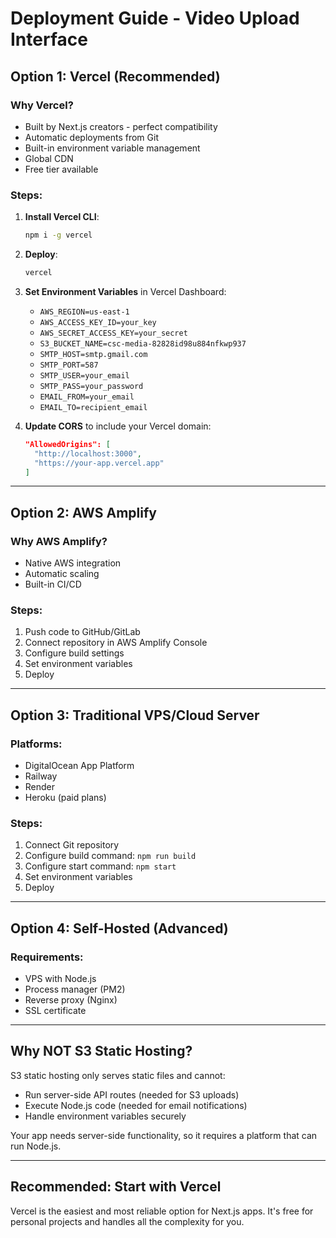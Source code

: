 # Deployment Guide - Video Upload Interface

## Option 1: Vercel (Recommended)

### Why Vercel?
- Built by Next.js creators - perfect compatibility
- Automatic deployments from Git
- Built-in environment variable management
- Global CDN
- Free tier available

### Steps:
1. **Install Vercel CLI**:
   ```bash
   npm i -g vercel
   ```

2. **Deploy**:
   ```bash
   vercel
   ```

3. **Set Environment Variables** in Vercel Dashboard:
   - `AWS_REGION=us-east-1`
   - `AWS_ACCESS_KEY_ID=your_key`
   - `AWS_SECRET_ACCESS_KEY=your_secret`
   - `S3_BUCKET_NAME=csc-media-82828id98u884nfkwp937`
   - `SMTP_HOST=smtp.gmail.com`
   - `SMTP_PORT=587`
   - `SMTP_USER=your_email`
   - `SMTP_PASS=your_password`
   - `EMAIL_FROM=your_email`
   - `EMAIL_TO=recipient_email`

4. **Update CORS** to include your Vercel domain:
   ```json
   "AllowedOrigins": [
     "http://localhost:3000",
     "https://your-app.vercel.app"
   ]
   ```

---

## Option 2: AWS Amplify

### Why AWS Amplify?
- Native AWS integration
- Automatic scaling
- Built-in CI/CD

### Steps:
1. Push code to GitHub/GitLab
2. Connect repository in AWS Amplify Console
3. Configure build settings
4. Set environment variables
5. Deploy

---

## Option 3: Traditional VPS/Cloud Server

### Platforms:
- DigitalOcean App Platform
- Railway
- Render
- Heroku (paid plans)

### Steps:
1. Connect Git repository
2. Configure build command: `npm run build`
3. Configure start command: `npm start`
4. Set environment variables
5. Deploy

---

## Option 4: Self-Hosted (Advanced)

### Requirements:
- VPS with Node.js
- Process manager (PM2)
- Reverse proxy (Nginx)
- SSL certificate

---

## Why NOT S3 Static Hosting?

S3 static hosting only serves static files and cannot:
- Run server-side API routes (needed for S3 uploads)
- Execute Node.js code (needed for email notifications)
- Handle environment variables securely

Your app needs server-side functionality, so it requires a platform that can run Node.js.

---

## Recommended: Start with Vercel

Vercel is the easiest and most reliable option for Next.js apps. It's free for personal projects and handles all the complexity for you.
